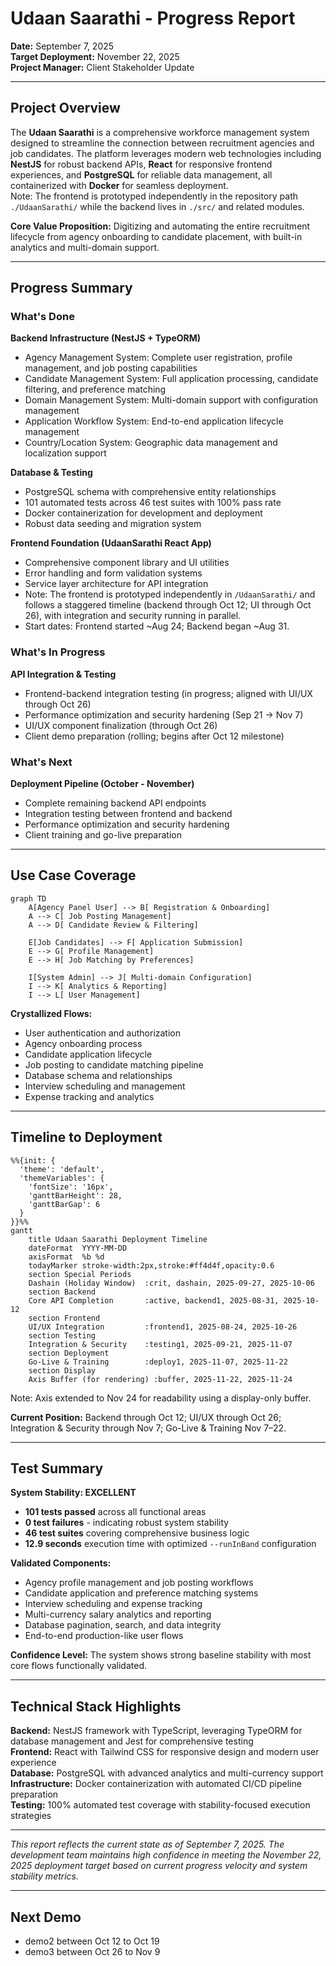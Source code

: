 # Udaan Saarathi - Progress Report
**Date:** September 7, 2025  
**Target Deployment:** November 22, 2025  
**Project Manager:** Client Stakeholder Update

---

## Project Overview

The **Udaan Saarathi** is a comprehensive workforce management system designed to streamline the connection between recruitment agencies and job candidates. The platform leverages modern web technologies including **NestJS** for robust backend APIs, **React** for responsive frontend experiences, and **PostgreSQL** for reliable data management, all containerized with **Docker** for seamless deployment.
\
Note: The frontend is prototyped independently in the repository path `./UdaanSarathi/` while the backend lives in `./src/` and related modules.

**Core Value Proposition:** Digitizing and automating the entire recruitment lifecycle from agency onboarding to candidate placement, with built-in analytics and multi-domain support.

---

## Progress Summary

###  What's Done

**Backend Infrastructure (NestJS + TypeORM)**
- Agency Management System: Complete user registration, profile management, and job posting capabilities
- Candidate Management System: Full application processing, candidate filtering, and preference matching
- Domain Management System: Multi-domain support with configuration management
- Application Workflow System: End-to-end application lifecycle management
- Country/Location System: Geographic data management and localization support

**Database & Testing**
- PostgreSQL schema with comprehensive entity relationships
- 101 automated tests across 46 test suites with 100% pass rate
- Docker containerization for development and deployment
- Robust data seeding and migration system

**Frontend Foundation (UdaanSarathi React App)**
- Comprehensive component library and UI utilities
- Error handling and form validation systems
- Service layer architecture for API integration
 - Note: The frontend is prototyped independently in `/UdaanSarathi/` and follows a staggered timeline (backend through Oct 12; UI through Oct 26), with integration and security running in parallel.
 - Start dates: Frontend started ~Aug 24; Backend began ~Aug 31.

###  What's In Progress

**API Integration & Testing**
- Frontend-backend integration testing (in progress; aligned with UI/UX through Oct 26)
- Performance optimization and security hardening (Sep 21 → Nov 7)
- UI/UX component finalization (through Oct 26)
- Client demo preparation (rolling; begins after Oct 12 milestone)

###  What's Next

**Deployment Pipeline (October - November)**
- Complete remaining backend API endpoints
- Integration testing between frontend and backend
- Performance optimization and security hardening
- Client training and go-live preparation

---

## Use Case Coverage

```mermaid
graph TD
    A[Agency Panel User] --> B[ Registration & Onboarding]
    A --> C[ Job Posting Management]
    A --> D[ Candidate Review & Filtering]
    
    E[Job Candidates] --> F[ Application Submission]
    E --> G[ Profile Management]
    E --> H[ Job Matching by Preferences]
    
    I[System Admin] --> J[ Multi-domain Configuration]
    I --> K[ Analytics & Reporting]
    I --> L[ User Management]
```

**Crystallized Flows:**
-  User authentication and authorization
-  Agency onboarding process  
-  Candidate application lifecycle
-  Job posting to candidate matching pipeline
-  Database schema and relationships
-  Interview scheduling and management
-  Expense tracking and analytics

---

## Timeline to Deployment

```mermaid
%%{init: {
  'theme': 'default',
  'themeVariables': {
    'fontSize': '16px',
    'ganttBarHeight': 28,
    'ganttBarGap': 6
  }
}}%%
gantt
    title Udaan Saarathi Deployment Timeline
    dateFormat  YYYY-MM-DD
    axisFormat  %b %d
    todayMarker stroke-width:2px,stroke:#ff4d4f,opacity:0.6
    section Special Periods
    Dashain (Holiday Window)  :crit, dashain, 2025-09-27, 2025-10-06
    section Backend
    Core API Completion       :active, backend1, 2025-08-31, 2025-10-12
    section Frontend
    UI/UX Integration         :frontend1, 2025-08-24, 2025-10-26
    section Testing
    Integration & Security    :testing1, 2025-09-21, 2025-11-07
    section Deployment
    Go-Live & Training        :deploy1, 2025-11-07, 2025-11-22
    section Display
    Axis Buffer (for rendering) :buffer, 2025-11-22, 2025-11-24
```

Note: Axis extended to Nov 24 for readability using a display-only buffer.

**Current Position:** Backend through Oct 12; UI/UX through Oct 26; Integration & Security through Nov 7; Go-Live & Training Nov 7–22.

---

## Test Summary

**System Stability: EXCELLENT**
- **101 tests passed** across all functional areas
- **0 test failures** - indicating robust system stability
- **46 test suites** covering comprehensive business logic
- **12.9 seconds** execution time with optimized `--runInBand` configuration

**Validated Components:**
-  Agency profile management and job posting workflows
-  Candidate application and preference matching systems  
-  Interview scheduling and expense tracking
-  Multi-currency salary analytics and reporting
-  Database pagination, search, and data integrity
-  End-to-end production-like user flows

**Confidence Level:** The system shows strong baseline stability with most core flows functionally validated.

---



## Technical Stack Highlights

**Backend:** NestJS framework with TypeScript, leveraging TypeORM for database management and Jest for comprehensive testing  
**Frontend:** React with Tailwind CSS for responsive design and modern user experience  
**Database:** PostgreSQL with advanced analytics and multi-currency support  
**Infrastructure:** Docker containerization with automated CI/CD pipeline preparation  
**Testing:** 100% automated test coverage with stability-focused execution strategies

---

*This report reflects the current state as of September 7, 2025. The development team maintains high confidence in meeting the November 22, 2025 deployment target based on current progress velocity and system stability metrics.*

---

## Next Demo

- demo2 between Oct 12 to Oct 19
- demo3 between Oct 26 to Nov 9
